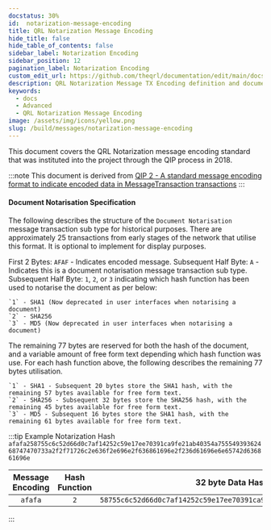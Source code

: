 ```yaml
---
docstatus: 30%
id:  notarization-message-encoding
title: QRL Notarization Message Encoding
hide_title: false
hide_table_of_contents: false
sidebar_label: Notarization Encoding
sidebar_position: 12
pagination_label: Notarization Encoding
custom_edit_url: https://github.com/theqrl/documentation/edit/main/docs/Build/Messages/notarization-message-encoding.md
description: QRL Notarization Message TX Encoding definition and documentation.
keywords:
  - docs
  - Advanced
  - QRL Notarization Message Encoding
image: /assets/img/icons/yellow.png
slug: /build/messages/notarization-message-encoding
---
```


This document covers the QRL Notarization message encoding standard that was instituted into the project through the QIP process in 2018. 

:::note
This document is derived from [QIP 2 - A standard message encoding format to indicate encoded data in MessageTransaction transactions](https://github.com/theQRL/qips/blob/master/qips/QIP002.md)
:::

#### Document Notarisation Specification

The following describes the structure of the `Document Notarisation` message transaction sub type for historical purposes. There are approximately 25 transactions from early stages of the network that utilise this format. It is optional to implement for display purposes.

First 2 Bytes: `AFAF` - Indicates encoded message.
Subsequent Half Byte: `A` - Indicates this is a document notarisation message transaction sub type.
Subsequent Half Byte: `1`, `2`, or `3` indicating which hash function has been used to notarise the document as per below:

    `1` - SHA1 (Now deprecated in user interfaces when notarising a document)
    `2` - SHA256
    `3` - MD5 (Now deprecated in user interfaces when notarising a document)

The remaining 77 bytes are reserved for both the hash of the document, and a variable amount of free form text depending which hash function was use. For each hash function above, the following describes the remaining 77 bytes utilisation.

    `1` - SHA1 - Subsequent 20 bytes store the SHA1 hash, with the remaining 57 bytes available for free form text.
    `2` - SHA256 - Subsequent 32 bytes store the SHA256 hash, with the remaining 45 bytes available for free form text.
    `3` - MD5 - Subsequent 16 bytes store the SHA1 hash, with the remaining 61 bytes available for free form text.



:::tip Example Notarization Hash
`afafa258755c6c52d66d0c7af14252c59e17ee70391ca9fe21ab40354a75554939362468747470733a2f2f71726c2e636f2e696e2f636861696e2f236d61696e6e65742d636861696e`

| Message Encoding | Hash Function | 32 byte Data Hash | 45 byte Optional Data |
| :---: | :---: | :---: | :---: |
| `afafa` | `2` | `58755c6c52d66d0c7af14252c59e17ee70391ca9fe21ab40354a755549393624` | `68747470733a2f2f71726c2e636f2e696e2f636861696e2f236d61696e6e65742d636861696e` |

:::

